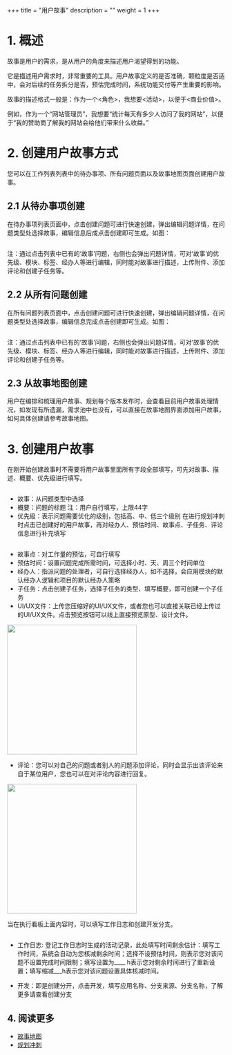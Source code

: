 +++
title = "用户故事"
description = ""
weight = 1
+++

# 1. 概述
故事是用户的需求，是从用户的角度来描述用户渴望得到的功能。

它是描述用户需求时，非常重要的工具。用户故事定义的是否准确，颗粒度是否适中，会对后续的任务拆分是否，预估完成时间，系统功能交付等产生重要的影响。

故事的描述格式一般是：作为一个<角色>，我想要<活动>，以便于<商业价值>。

例如，作为一个“网站管理员”，我想要“统计每天有多少人访问了我的网站”，以便于“我的赞助商了解我的网站会给他们带来什么收益。”

# 2. 创建用户故事方式
您可以在工作列表列表中的待办事项、所有问题页面以及故事地图页面创建用户故事。

## 2.1 从待办事项创建
在待办事项列表页面中，点击创建问题可进行快速创建，弹出编辑问题详情，在问题类型处选择故事，编辑信息后成点击创建即可生成。如图：

<img src="https://file.open.hand-china.com/hsop-doc/doc_classify/0/bc70d94021fc484eb2e75bef15f9e664@image.png" alt="" width="auto" height="auto" />

注：通过点击列表中已有的‘故事’问题，右侧也会弹出问题详情，可对‘故事’的优先级、模块、标签、经办人等进行编辑，同时能对故事进行描述，上传附件、添加评论和创建子任务等。
## 2.2 从所有问题创建
在所有问题列表页面中，点击创建问题可进行快速创建，弹出编辑问题详情，在问题类型处选择故事，编辑信息完成点击创建即可生成。如图：

<img src="https://file.open.hand-china.com/hsop-doc/doc_classify/0/322b5c5b7564488f99ffb55d5ecad0d2@image.png" alt="" width="auto" height="auto" />


注：通过点击列表中已有的‘故事’问题，右侧也会弹出问题详情，可对‘故事’的优先级、模块、标签、经办人等进行编辑，同时能对故事进行描述，上传附件、添加评论和创建子任务等。
## 2.3 从故事地图创建
用户在编排和梳理用户故事、规划每个版本发布时，会查看目前用户故事处理情况，如发现有所遗漏，需求池中也没有，可以直接在故事地图界面添加用户故事，如何具体创建请参考故事地图。

# 3. 创建用户故事
在刚开始创建故事时不需要将用户故事里面所有字段全部填写，可先对故事、描述、概要、优先级进行填写。

<img src="https://file.open.hand-china.com/hsop-doc/doc_classify/0/59696c12f900462fbbf2b3f10c5902f3@image.png" alt="" width="auto" height="auto" />


- 故事：从问题类型中选择
- 概要：问题的标题
注：用户自行填写，上限44字
- 优先级：表示问题需要优化的级别，包括高、中、低三个级别
在进行规划冲刺时点击已创建好的用户故事，再对经办人、预估时间、故事点、子任务、评论信息进行补充填写

<img src="https://file.open.hand-china.com/hsop-doc/doc_classify/0/516d41e6898f49318b86fe63fd75a1d0@image.png" alt="" width="auto" height="auto" />


- 故事点：对工作量的预估，可自行填写
- 预估时间：设置问题完成所需时间，可选择小时、天、周三个时间单位
- 经办人：指派问题的处理者，可自行选择经办人，如不选择，会应用模块的默认经办人逻辑和项目的默认经办人策略
- 子任务：点击创建子任务，选择子任务的类型、填写概要，即可创建一个子任务
- UI/UX文件：上传您压缩好的UI/UX文件，或者您也可以直接关联已经上传过的UI/UX文件。点击预览按钮可以线上直接预览原型、设计文件。

<img src="https://file.open.hand-china.com/hsop-doc/doc_classify/0/d0a9f0ac96c94811a116c75b35c59d8d@image.png" alt="" width="300" height="auto" />

- 评论：您可以对自己的问题或者别人的问题添加评论，同时会显示出该评论来自于某位用户，您也可以在对评论内容进行回复。

<img src="https://file.open.hand-china.com/hsop-doc/doc_classify/0/48420c63b116493cb478e2ce31b7ba79@image.png" alt="" width="300" height="auto" />

当在执行看板上面内容时，可以填写工作日志和创建开发分支。

<img src="https://file.open.hand-china.com/hsop-doc/doc_classify/0/f791410017ed4596aaaa71e940f9337e@image.png" alt="" width="auto" height="auto" />


- 工作日志: 登记工作日志时生成的活动记录，此处填写时间剩余估计：填写工作时间，系统会自动为您核减剩余时间；选择不设预估时间，则表示您对该问题不设置完成时间限制；填写设置为____ h表示您对剩余时间进行了重新设置；填写缩减___h表示您对该问题设置具体核减时间。

- 开发：即是创建分开，点击开发，填写应用名称、分支来源、分支名称，了解更多请查看创建分支

## 4. 阅读更多

- [故事地图](../../story-map)
- [规划冲刺](../plan-sprint)

